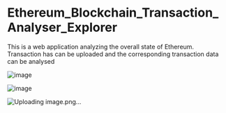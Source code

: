 # Ethereum_Blockchain_Transaction_Analyser_Explorer
This is a web application analyzing the overall state of Ethereum. Transaction has can be uploaded and the corresponding transaction data can be analysed

![image](https://github.com/shaikat010/Ethereum_Blockchain_Transaction_Analyser_Explorer/assets/68814937/98b65411-90fe-4a37-98b9-cb65ac68747b)

![image](https://github.com/shaikat010/Ethereum_Blockchain_Transaction_Analyser_Explorer/assets/68814937/5be51fc1-e699-4375-b12e-639dc648f8cf)

![Uploading image.png…]()

